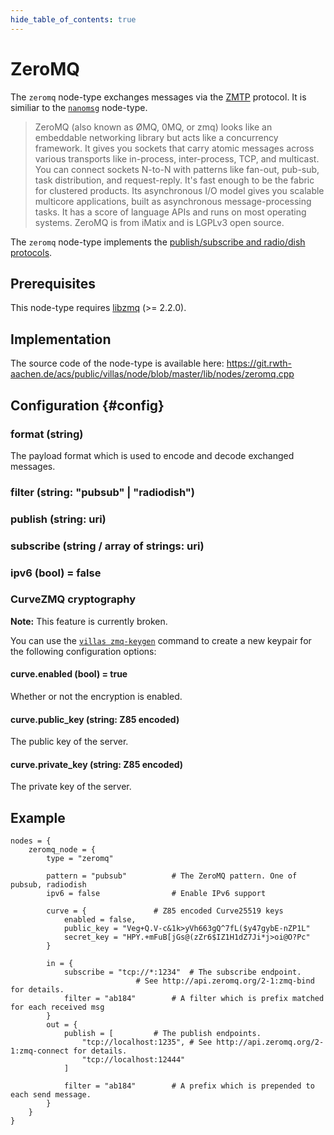 ```yaml
---
hide_table_of_contents: true
---
```


# ZeroMQ

The `zeromq` node-type exchanges messages via the [ZMTP](https://rfc.zeromq.org/spec:23/ZMTP/) protocol.
It is similiar to the [`nanomsg`](nanomsg.md) node-type.

> ZeroMQ (also known as ØMQ, 0MQ, or zmq) looks like an embeddable networking library but acts like a concurrency framework. It gives you sockets that carry atomic messages across various transports like in-process, inter-process, TCP, and multicast. You can connect sockets N-to-N with patterns like fan-out, pub-sub, task distribution, and request-reply. It's fast enough to be the fabric for clustered products. Its asynchronous I/O model gives you scalable multicore applications, built as asynchronous message-processing tasks. It has a score of language APIs and runs on most operating systems. ZeroMQ is from iMatix and is LGPLv3 open source.

The `zeromq` node-type implements the [publish/subscribe and radio/dish protocols](http://api.zeromq.org/4-2:zmq-socket).

## Prerequisites

This node-type requires [libzmq](http://zeromq.org) (>= 2.2.0).

## Implementation

The source code of the node-type is available here:
https://git.rwth-aachen.de/acs/public/villas/node/blob/master/lib/nodes/zeromq.cpp

## Configuration {#config}

### format (string)

The payload format which is used to encode and decode exchanged messages.

### filter (string: "pubsub" | "radiodish")

### publish (string: uri)

### subscribe (string / array of strings: uri)

### ipv6 (bool) = false

### CurveZMQ cryptography

**Note:** This feature is currently broken.

You can use the [`villas zmq-keygen`](../usage/villas-zmq-keygen.md) command to create a new keypair for the following configuration options:

#### curve.enabled (bool) = true

Whether or not the encryption is enabled.

#### curve.public_key (string: Z85 encoded)

The public key of the server.

#### curve.private_key (string: Z85 encoded)

The private key of the server.

## Example

``` url="external/node/etc/examples/nodes/zeromq.conf" title="node/etc/examples/nodes/zeromq.conf"
nodes = {
	zeromq_node = {
		type = "zeromq"

		pattern = "pubsub"			# The ZeroMQ pattern. One of pubsub, radiodish
		ipv6 = false				# Enable IPv6 support

		curve = {				# Z85 encoded Curve25519 keys
			enabled = false,
			public_key = "Veg+Q.V-c&1k>yVh663gQ^7fL($y47gybE-nZP1L"
			secret_key = "HPY.+mFuB[jGs@(zZr6$IZ1H1dZ7Ji*j>oi@O?Pc"
		}

		in = {
			subscribe = "tcp://*:1234"	# The subscribe endpoint.
							# See http://api.zeromq.org/2-1:zmq-bind for details.
			filter = "ab184"		# A filter which is prefix matched for each received msg
		}
		out = {
			publish = [			# The publish endpoints.
				"tcp://localhost:1235",	# See http://api.zeromq.org/2-1:zmq-connect for details.
				"tcp://localhost:12444"
			]

			filter = "ab184"		# A prefix which is prepended to each send message.
		}
	}
}
```
